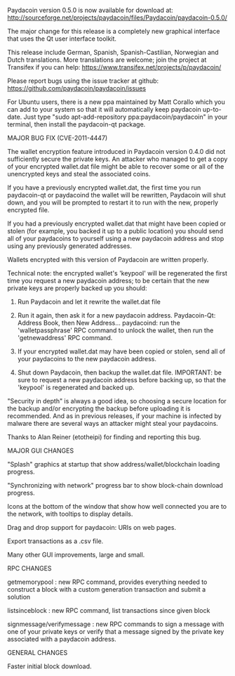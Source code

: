 Paydacoin version 0.5.0 is now available for download at:
http://sourceforge.net/projects/paydacoin/files/Paydacoin/paydacoin-0.5.0/

The major change for this release is a completely new graphical interface that uses the Qt user interface toolkit.

This release include German, Spanish, Spanish-Castilian, Norwegian and Dutch translations. More translations are welcome; join the project at Transifex if you can help:
https://www.transifex.net/projects/p/paydacoin/

Please report bugs using the issue tracker at github:
https://github.com/paydacoin/paydacoin/issues

For Ubuntu users, there is a new ppa maintained by Matt Corallo which you can add to your system so that it will automatically keep paydacoin up-to-date.  Just type "sudo apt-add-repository ppa:paydacoin/paydacoin" in your terminal, then install the paydacoin-qt package.

MAJOR BUG FIX  (CVE-2011-4447)

The wallet encryption feature introduced in Paydacoin version 0.4.0 did not sufficiently secure the private keys. An attacker who
managed to get a copy of your encrypted wallet.dat file might be able to recover some or all of the unencrypted keys and steal the
associated coins.

If you have a previously encrypted wallet.dat, the first time you run paydacoin-qt or paydacoind the wallet will be rewritten, Paydacoin will
shut down, and you will be prompted to restart it to run with the new, properly encrypted file.

If you had a previously encrypted wallet.dat that might have been copied or stolen (for example, you backed it up to a public
location) you should send all of your paydacoins to yourself using a new paydacoin address and stop using any previously generated addresses.

Wallets encrypted with this version of Paydacoin are written properly.

Technical note: the encrypted wallet's 'keypool' will be regenerated the first time you request a new paydacoin address; to be certain that the
new private keys are properly backed up you should:

1. Run Paydacoin and let it rewrite the wallet.dat file

2. Run it again, then ask it for a new paydacoin address.
Paydacoin-Qt: Address Book, then New Address...
paydacoind: run the 'walletpassphrase' RPC command to unlock the wallet,  then run the 'getnewaddress' RPC command.

3. If your encrypted wallet.dat may have been copied or stolen, send  all of your paydacoins to the new paydacoin address.

4. Shut down Paydacoin, then backup the wallet.dat file.
IMPORTANT: be sure to request a new paydacoin address before backing up, so that the 'keypool' is regenerated and backed up.

"Security in depth" is always a good idea, so choosing a secure location for the backup and/or encrypting the backup before uploading it is recommended. And as in previous releases, if your machine is infected by malware there are several ways an attacker might steal your paydacoins.

Thanks to Alan Reiner (etotheipi) for finding and reporting this bug.

MAJOR GUI CHANGES

"Splash" graphics at startup that show address/wallet/blockchain loading progress.

"Synchronizing with network" progress bar to show block-chain download progress.

Icons at the bottom of the window that show how well connected you are to the network, with tooltips to display details.

Drag and drop support for paydacoin: URIs on web pages.

Export transactions as a .csv file.

Many other GUI improvements, large and small.

RPC CHANGES

getmemorypool : new RPC command, provides everything needed to construct a block with a custom generation transaction and submit a solution

listsinceblock : new RPC command, list transactions since given block

signmessage/verifymessage : new RPC commands to sign a message with one of your private keys or verify that a message signed by the private key associated with a paydacoin address.

GENERAL CHANGES

Faster initial block download.
